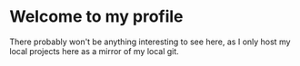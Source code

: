 # Welcome to my profile

There probably won't be anything interesting to see here, as I only host my local projects here as a mirror of my local git.
